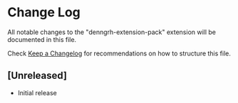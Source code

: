 # Change Log

All notable changes to the "denngrh-extension-pack" extension will be documented in this file.

Check [Keep a Changelog](http://keepachangelog.com/) for recommendations on how to structure this file.

## [Unreleased]

- Initial release